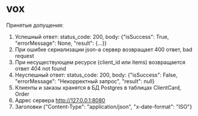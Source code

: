 # vox

Принятые допущения:
1. Успешный ответ:  status_code: 200, body: {"isSuccess": True, "errorMessage": None, "result": {...}}
2. При ошибке сериализации json-а сервер возвращает 400 ответ, bad request
3. При несуществующем ресурсе (client_id или items) возвращается ответ 404 not found
4. Неуспешный ответ: status_code: 200, body: {"isSuccess": False, "errorMessage": "Некорректный запрос", "result": null}
5. Клиенты и заказы хранятся в БД Postgres в таблицах ClientCard, Order
6. Адрес сервера http://127.0.0.1:8080
7. Заголовки {"Content-Type": "application/json", "x-date-format": "ISO"}

